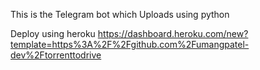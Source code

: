 This is the Telegram bot which Uploads using python


Deploy using heroku
https://dashboard.heroku.com/new?template=https%3A%2F%2Fgithub.com%2Fumangpatel-dev%2Ftorrenttodrive
